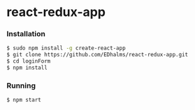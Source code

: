 # react-redux-app
### Installation
```sh
$ sudo npm install -g create-react-app
$ git clone https://github.com/EDhalms/react-redux-app.git
$ cd loginForm
$ npm install
```

### Running
```sh
$ npm start
```
